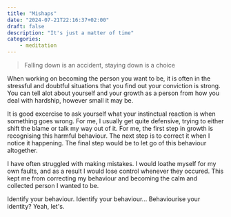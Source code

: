 ```yaml
---
title: "Mishaps"
date: "2024-07-21T22:16:37+02:00"
draft: false
description: "It's just a matter of time"
categories: 
    - meditation
---
```


> Falling down is an accident, staying down is a choice

When working on becoming the person you want to be, it is often in the stressful and doubtful situations that you find out your conviction is strong. You can tell alot about yourself and your growth as a person from how you deal with hardship, however small it may be. 

It is good excercise to ask yourself what your instinctual reaction is when something goes wrong. For me, I usually get quite defensive, trying to either shift the blame or talk my way out of it. For me, the first step in growth is recognising this harmful behaviour. The next step is to correct it when I notice it happening. The final step would be to let go of this behaviour altogether. 

I have often struggled with making mistakes. I would loathe myself for my own faults, and as a result I would lose control whenever they occured. This kept me from correcting my behaviour and becoming the calm and collected person I wanted to be. 

Identify your behaviour. Identify your behaviour... Behaviourise your identity? Yeah, let's. 